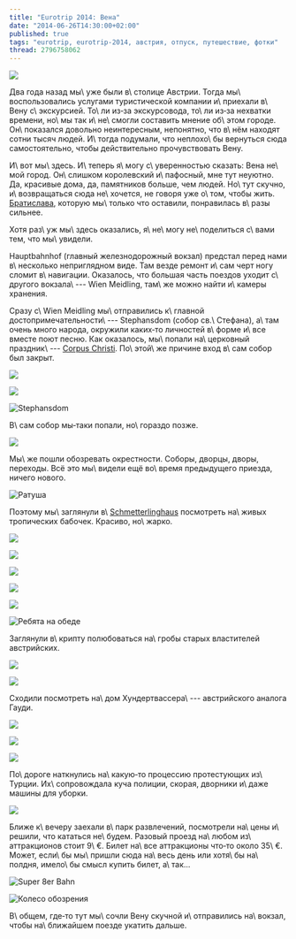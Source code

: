 ```yaml
---
title: "Eurotrip 2014: Вена"
date: "2014-06-26T14:30:00+02:00"
published: true
tags: "eurotrip, eurotrip-2014, австрия, отпуск, путешествие, фотки"
thread: 2796758062
---
```


![](/images/travel/2014-06-eurotrip/vienna-horses.jpg)

Два года назад мы\ уже были в\ столице Австрии. Тогда мы\ воспользовались услугами туристической компании и\ приехали 
в\ Вену с\ экскурсией. То\ ли из&#8209;за экскурсовода, то\ ли из&#8209;за нехватки времени, но\ мы так и\ не\ смогли 
составить мнение об\ этом городе. Он\ показался довольно неинтересным, непонятно, что в\ нём находят сотни тысяч людей. 
И\ тогда подумали, что неплохо\ бы вернуться сюда самостоятельно, чтобы действительно прочувствовать Вену.

<!--more-->

И\ вот мы\ здесь. И\ теперь я\ могу с\ уверенностью сказать: Вена не\ мой город. Он\ слишком королевский и\ пафосный, 
мне тут неуютно. Да, красивые дома, да, памятников больше, чем людей. Но\ тут скучно, и\ возвращаться сюда не\ хочется, 
не говоря уже о\ том, чтобы жить. [Братислава][bratislava], которую мы\ только что оставили, понравилась в\ разы 
сильнее.

Хотя раз\ уж мы\ здесь оказались, я\ не\ могу не\ поделиться с\ вами тем, что мы\ увидели.

Hauptbahnhof (главный железнодорожный вокзал) предстал перед нами в\ несколько неприглядном виде. Там везде ремонт 
и\ сам черт ногу сломит в\ навигации. Оказалось, что большая часть поездов уходит с\ другого вокзала\ --- Wien Meidling, 
там\ же можно найти и\ камеры хранения.

Сразу с\ Wien Meidling мы\ отправились к\ главной достопримечательности\ --- Stephansdom (собор св.\ Стефана), а\ там 
очень много народа, окружили каких&#8209;то личностей в\ форме и\ все вместе поют песню. Как оказалось, мы\ попали 
на\ церковный праздник\ --- [Corpus Christi][corpus]. По\ этой\ же причине вход в\ сам собор был закрыт. 

![](/images/travel/2014-06-eurotrip/vienna-corpus-christi-1.jpg)

![](/images/travel/2014-06-eurotrip/vienna-corpus-christi-2.jpg)

![Stephansdom](/images/travel/2014-06-eurotrip/vienna-stephansdom.jpg "Stephansdom")

В\ сам собор мы&#8209;таки попали, но\ гораздо позже.

![](/images/travel/2014-06-eurotrip/vienna-candles.jpg)

Мы\ же пошли обозревать окрестности. Соборы, дворцы, дворы, переходы. Всё это мы\ видели ещё во\ время предыдущего 
приезда, ничего нового. 

![Ратуша](/images/travel/2014-06-eurotrip/vienna-town-hall.jpg "Ратуша")

Поэтому мы\ заглянули в\ [Schmetterlinghaus] посмотреть на\ живых тропических бабочек. Красиво, но\ жарко.

![](/images/travel/2014-06-eurotrip/vienna-schmetterlinghaus-1.jpg)

![](/images/travel/2014-06-eurotrip/vienna-schmetterlinghaus-2.jpg)

![](/images/travel/2014-06-eurotrip/vienna-schmetterlinghaus-3.jpg)

![](/images/travel/2014-06-eurotrip/vienna-schmetterlinghaus-4.jpg)

![](/images/travel/2014-06-eurotrip/vienna-schmetterlinghaus-5.jpg)

![Ребята на обеде](/images/travel/2014-06-eurotrip/vienna-schmetterlinghaus-6.jpg "Ребята на обеде")

Заглянули в\ крипту полюбоваться на\ гробы старых властителей австрийских.

![](/images/travel/2014-06-eurotrip/vienna-crypt-1.jpg)

![](/images/travel/2014-06-eurotrip/vienna-crypt-2.jpg)

Сходили посмотреть на\ дом Хундертвассера\ --- австрийского аналога Гауди.

![](/images/travel/2014-06-eurotrip/vienna-hundertwasser-1.jpg)

![](/images/travel/2014-06-eurotrip/vienna-hundertwasser-2.jpg)

![](/images/travel/2014-06-eurotrip/vienna-hundertwasser-3.jpg)

По\ дороге наткнулись на\ какую&#8209;то процессию протестующих из\ Турции. Их\ сопровождала куча полиции, скорая, 
дворники и\ даже машины для уборки.

![](/images/travel/2014-06-eurotrip/vienna-protests.jpg)

Ближе к\ вечеру заехали в\ парк развлечений, посмотрели на\ цены и\ решили, что кататься не\ будем. Разовый проезд 
на\ любом из\ аттракционов стоит 9\ €. Билет на\ все аттракционы что&#8209;то около 35\ €. Может, если\ бы мы\ пришли 
сюда на\ весь день или хотя\ бы на\ полдня, имело\ бы смысл купить билет, а\ так...

![Super 8er Bahn](/images/travel/2014-06-eurotrip/vienna-super-8.jpg)

![Колесо обозрения](/images/travel/2014-06-eurotrip/vienna-wheel.jpg)

В\ общем, где&#8209;то тут мы\ сочли Вену скучной и\ отправились на\ вокзал, чтобы на\ ближайшем поезде укатить дальше.

[bratislava]: /post/eurotrip-2014-bratislava/
[corpus]: http://ru.wikipedia.org/wiki/%D0%9F%D1%80%D0%B0%D0%B7%D0%B4%D0%BD%D0%B8%D0%BA_%D0%A2%D0%B5%D0%BB%D0%B0_%D0%B8_%D0%9A%D1%80%D0%BE%D0%B2%D0%B8_%D0%A5%D1%80%D0%B8%D1%81%D1%82%D0%BE%D0%B2%D1%8B%D1%85
[Schmetterlinghaus]: http://www.schmetterlinghaus.at/

